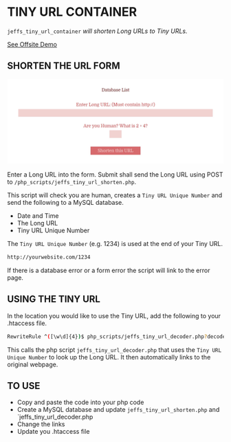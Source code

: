 # TINY URL CONTAINER

`jeffs_tiny_url_container` _will shorten Long URLs to Tiny URLs._

[See Offsite Demo](http://www.jeffryadecola.com/my-php-containers/index.php?container_name=jeffs_tiny_url_container)

## SHORTEN THE URL FORM

![IMAGE - jeffs_tiny_url_container - IMAGE](../docs/pics/jeffs_tiny_url_container.jpg)

Enter a Long URL into the form. Submit shall send
the Long URL using POST to `/php_scripts/jeffs_tiny_url_shorten.php`.

This script will check you are human, creates a `Tiny URL
Unique Number` and send the following to a MySQL database.

* Date and Time
* The Long URL
* Tiny URL Unique Number

The `Tiny URL Unique Number` (e.g. 1234) is used at the end of your Tiny URL.

```bash
http://yourwebsite.com/1234
```

If there is a database error or a form error the script will link
to the error page.

## USING THE TINY URL

In the location you would like to use the Tiny URL, add the following to your
.htaccess file.

```bash
RewriteRule ^([\w\d]{4})$ php_scripts/jeffs_tiny_url_decoder.php?decode=$1 [L]
```
This calls the php script `jeffs_tiny_url_decoder.php` that uses
the `Tiny URL Unique Number` to look up the Long URL.  It then automatically
links to the original webpage.

## TO USE

* Copy and paste the code into your php code
* Create a MySQL database and update `jeffs_tiny_url_shorten.php` and
`jeffs_tiny_url_decoder.php
* Change the links
* Update you .htaccess file
